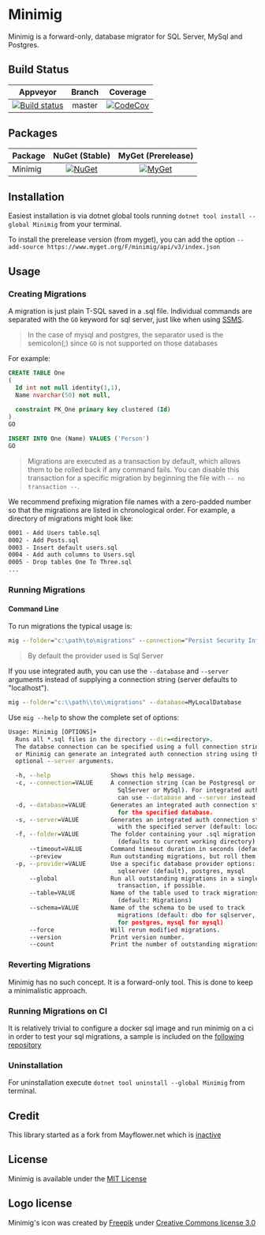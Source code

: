 # Minimig

Minimig is a forward-only, database migrator for SQL Server, MySql and Postgres.

## Build Status

| Appveyor  | Branch | Coverage |
| :---:     | :---: | :--: |
| [![Build status][build-master-img]][build-master] | master | [![CodeCov][codecov-master-img]][codecov-master] |

## Packages

Package | NuGet (Stable) | MyGet (Prerelease)
| :--- | :---: | :---: |
| Minimig | [![NuGet][nuget-mig-img]][nuget-mig] | [![MyGet][myget-mig-img]][myget-mig] |

## Installation

Easiest installation is via dotnet global tools running `dotnet tool install --global Minimig` from your terminal.

To install the prerelease version (from myget), you can add the option `--add-source https://www.myget.org/F/minimig/api/v3/index.json`

## Usage

### Creating Migrations

A migration is just plain T-SQL saved in a .sql file. Individual commands are separated with the `GO` keyword for sql server, just like when using [SSMS](https://msdn.microsoft.com/en-us/library/mt238290.aspx). 

> In the case of mysql and postgres, the separator used is the semicolon(;) since `GO` is not supported on those databases

For example:

```sql
CREATE TABLE One
(
  Id int not null identity(1,1),
  Name nvarchar(50) not null,
  
  constraint PK_One primary key clustered (Id)
)
GO

INSERT INTO One (Name) VALUES ('Person')
GO
```

> Migrations are executed as a transaction by default, which allows them to be rolled back if any command fails. You can disable this transaction for a specific migration by beginning the file with `-- no transaction --`.

We recommend prefixing migration file names with a zero-padded number so that the migrations are listed in chronological order. For example, a directory of migrations might look like:

``` cmd
0001 - Add Users table.sql
0002 - Add Posts.sql
0003 - Insert default users.sql
0004 - Add auth columns to Users.sql
0005 - Drop tables One To Three.sql
...
```

### Running Migrations

#### Command Line

To run migrations the typical usage is:

``` cmd
mig --folder="c:\path\to\migrations" --connection="Persist Security Info=False;Integrated Security=true;Initial Catalog=MyDatabase;server=localhost"
```
> By default the provider used is Sql Server

If you use integrated auth, you can use the `--database` and `--server` arguments instead of supplying a connection string (server defaults to "localhost").

``` cmd
mig --folder="c:\\path\\to\\migrations" --database=MyLocalDatabase
```

Use `mig --help` to show the complete set of options:

``` cmd
Usage: Minimig [OPTIONS]+
  Runs all *.sql files in the directory --dir=<directory>.
  The databse connection can be specified using a full connection string with --connection,
  or Minimig can generate an integrated auth connection string using the --database and
  optional --server arguments.

  -h, --help                 Shows this help message.
  -c, --connection=VALUE     A connection string (can be Postgresql or 
                               SqlServer or MySql). For integrated auth, you 
                               can use --database and --server instead.
  -d, --database=VALUE       Generates an integrated auth connection string 
                               for the specified database.
  -s, --server=VALUE         Generates an integrated auth connection string 
                               with the specified server (default: localhost).
  -f, --folder=VALUE         The folder containing your .sql migration files 
                               (defaults to current working directory).
      --timeout=VALUE        Command timeout duration in seconds (default: 30)
      --preview              Run outstanding migrations, but roll them back.
  -p, --provider=VALUE       Use a specific database provider options: 
                               sqlserver (default), postgres, mysql
      --global               Run all outstanding migrations in a single 
                               transaction, if possible.
      --table=VALUE          Name of the table used to track migrations 
                               (default: Migrations)
      --schema=VALUE         Name of the schema to be used to track 
                               migrations (default: dbo for sqlserver, public 
                               for postgres, mysql for mysql)
      --force                Will rerun modified migrations.
      --version              Print version number.
      --count                Print the number of outstanding migrations.
```

### Reverting Migrations

Minimig has no such concept. It is a forward-only tool. This is done to keep a minimalistic approach.

### Running Migrations on CI

It is relatively trivial  to configure a docker sql image and run minimig on a ci in order to test your sql migrations, a sample is included on the [following repository](https://github.com/Jaxelr/ci-run-migrations)

### Uninstallation

For uninstallation execute `dotnet tool uninstall --global Minimig` from terminal.

## Credit

This library started as a fork from Mayflower.net which is [inactive](https://github.com/bretcope/Mayflower.NET)

## License

Minimig is available under the [MIT License](https://github.com/Jaxelr/Minimig/blob/master/LICENSE)

## Logo license

Minimig's icon was created by [Freepik](https://www.freepik.com/) under [Creative Commons license 3.0](http://creativecommons.org/licenses/by/3.0/)

[build-master-img]: https://ci.appveyor.com/api/projects/status/t7e2n08lgqb4jvui/branch/master?svg=true
[build-master]: https://ci.appveyor.com/project/Jaxelr/minimig/branch/master
[nuget-mig-img]: https://img.shields.io/nuget/v/Minimig.svg
[nuget-mig]: https://www.nuget.org/packages/Minimig
[myget-mig-img]: https://img.shields.io/myget/minimig/v/Minimig.svg
[myget-mig]: https://www.myget.org/feed/minimig/package/nuget/Minimig
[codecov-master-img]: https://codecov.io/gh/Jaxelr/Minimig/branch/master/graph/badge.svg
[codecov-master]: https://codecov.io/gh/Jaxelr/Minimig/branch/master
